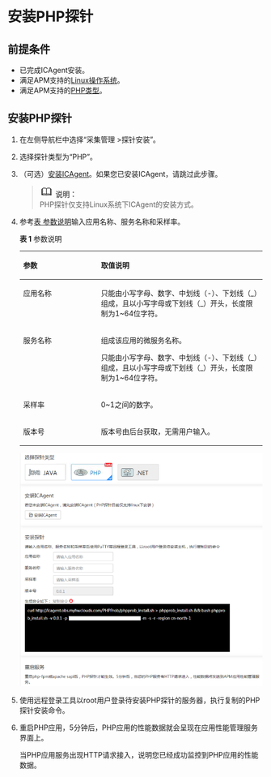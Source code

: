 # 安装PHP探针<a name="apm_02_0049"></a>

## 前提条件<a name="section147361624505"></a>

-   已完成ICAgent安装。
-   满足APM支持的[Linux操作系统](https://support.huaweicloud.com/productdesc-apm/apm_06_0007.html)。
-   满足APM支持的[PHP类型](https://support.huaweicloud.com/productdesc-apm/apm_06_0007.html)。

## 安装PHP探针<a name="section927121015450"></a>

1.  在左侧导航栏中选择“采集管理 \>探针安装”。
2.  选择探针类型为“PHP”。
3.  （可选）[安装ICAgent](安装ICAgent（Linux）.md)。如果您已安装ICAgent，请跳过此步骤。

    >![](public_sys-resources/icon-note.gif) **说明：**   
    >PHP探针仅支持Linux系统下ICAgent的安装方式。  

4.  参考[表 参数说明](#zh-cn_topic_0114121306_tc77c337fd6654f05885648b51c3f016d)输入应用名称、服务名称和采样率。

    **表 1**  参数说明

    <a name="zh-cn_topic_0114121306_tc77c337fd6654f05885648b51c3f016d"></a>
    <table><thead align="left"><tr id="zh-cn_topic_0114121306_ra6391e2ab5214123a1a44a87d60c5582"><th class="cellrowborder" valign="top" width="32%" id="mcps1.2.3.1.1"><p id="zh-cn_topic_0114121306_a88d7723164014827b084ca9ca3e80d61"><a name="zh-cn_topic_0114121306_a88d7723164014827b084ca9ca3e80d61"></a><a name="zh-cn_topic_0114121306_a88d7723164014827b084ca9ca3e80d61"></a>参数</p>
    </th>
    <th class="cellrowborder" valign="top" width="68%" id="mcps1.2.3.1.2"><p id="zh-cn_topic_0114121306_aa07b3ae9a51048e481bad857743eba40"><a name="zh-cn_topic_0114121306_aa07b3ae9a51048e481bad857743eba40"></a><a name="zh-cn_topic_0114121306_aa07b3ae9a51048e481bad857743eba40"></a>取值说明</p>
    </th>
    </tr>
    </thead>
    <tbody><tr id="zh-cn_topic_0114121306_rdb6ae5c75a894098be04e07c8a93f6b1"><td class="cellrowborder" valign="top" width="32%" headers="mcps1.2.3.1.1 "><p id="zh-cn_topic_0114121306_a096690794f8c43359fe3c5b52472ca36"><a name="zh-cn_topic_0114121306_a096690794f8c43359fe3c5b52472ca36"></a><a name="zh-cn_topic_0114121306_a096690794f8c43359fe3c5b52472ca36"></a>应用名称</p>
    </td>
    <td class="cellrowborder" valign="top" width="68%" headers="mcps1.2.3.1.2 "><p id="p795763316326"><a name="p795763316326"></a><a name="p795763316326"></a>只能由小写字母、数字、中划线（-）、下划线（_）组成，且以小写字母或下划线（_）开头，长度限制为1~64位字符。</p>
    </td>
    </tr>
    <tr id="zh-cn_topic_0114121306_r534299532600473290fc80b6a6731248"><td class="cellrowborder" valign="top" width="32%" headers="mcps1.2.3.1.1 "><p id="zh-cn_topic_0114121306_ada94f89825624eb7913aa6e47b63ade4"><a name="zh-cn_topic_0114121306_ada94f89825624eb7913aa6e47b63ade4"></a><a name="zh-cn_topic_0114121306_ada94f89825624eb7913aa6e47b63ade4"></a>服务名称</p>
    </td>
    <td class="cellrowborder" valign="top" width="68%" headers="mcps1.2.3.1.2 "><p id="zh-cn_topic_0114121306_a4f72c2450a744180abe14d40a7b0edb5"><a name="zh-cn_topic_0114121306_a4f72c2450a744180abe14d40a7b0edb5"></a><a name="zh-cn_topic_0114121306_a4f72c2450a744180abe14d40a7b0edb5"></a>组成该应用的微服务名称。</p>
    <p id="p3408611583"><a name="p3408611583"></a><a name="p3408611583"></a>只能由小写字母、数字、中划线（-）、下划线（_）组成，且以小写字母或下划线（_）开头，长度限制为1~64位字符。</p>
    </td>
    </tr>
    <tr id="zh-cn_topic_0114121306_r1deb74cb647d4e29943d5d571fb765f7"><td class="cellrowborder" valign="top" width="32%" headers="mcps1.2.3.1.1 "><p id="zh-cn_topic_0114121306_aa1c772fc824b49d6b68fb662c5246b87"><a name="zh-cn_topic_0114121306_aa1c772fc824b49d6b68fb662c5246b87"></a><a name="zh-cn_topic_0114121306_aa1c772fc824b49d6b68fb662c5246b87"></a>采样率</p>
    </td>
    <td class="cellrowborder" valign="top" width="68%" headers="mcps1.2.3.1.2 "><p id="p8731526133215"><a name="p8731526133215"></a><a name="p8731526133215"></a>0~1之间的数字。</p>
    </td>
    </tr>
    <tr id="row458014311332"><td class="cellrowborder" valign="top" width="32%" headers="mcps1.2.3.1.1 "><p id="p758143111335"><a name="p758143111335"></a><a name="p758143111335"></a>版本号</p>
    </td>
    <td class="cellrowborder" valign="top" width="68%" headers="mcps1.2.3.1.2 "><p id="p11918175413018"><a name="p11918175413018"></a><a name="p11918175413018"></a>版本号由后台获取，无需用户输入。</p>
    </td>
    </tr>
    </tbody>
    </table>

    ![](figures/PHP探针.png)

5.  使用远程登录工具以root用户登录待安装PHP探针的服务器，执行复制的PHP探针安装命令。
6.  重启PHP应用，5分钟后，PHP应用的性能数据就会呈现在应用性能管理服务界面上。

    当PHP应用服务出现HTTP请求接入，说明您已经成功监控到PHP应用的性能数据。


